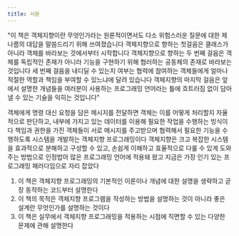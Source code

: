 ```yaml
---
title: 서문
---
```



"이 책은 객체지향이란 무엇인가라는 원론적이면서도 다소 위험스러운 질문에 대한 제 나름의 대답을 말씀드리기 위해 쓰여졌습니다 객체지향으로 향하는 첫걸음은 클래스가 아니라 객체를 바라보는 것에서부터 시작합니다 객체지향으로 향하는 두 번째 걸음은 객체를 독립적인 존재가 아니라 기능을 구현하기 위해 협러하는 공동체의 존재로 바라보는 것입니다 세 번째 걸음을 내디딜 수 있는지 여부는 협력에 참여하는 객체들에게 얼마나 적절한 역할과 책임을 부여할 수 있느냐에 달려 있습니다 객체지향의 마지막 걸음은 앞에서 설명한 개념들을 여러분이 사용하는 프로그래밍 언어라는 틀에 흐트러짐 없이 담아낼 수 있는 기술을 익히는 것입니다"

객체에게 명령 대신 요청을 담은 메시지를 전달하면 객체는 이를 어떻게 처리할지 자율적으로 판단하고, 내부에 가지고 있는 데이터를 이용해 필요한 작업을 수행하는 빙식이다 책임과 권한을 가진 객체들이 서로 메시지를 주고받으며 협력해서 필요한 기능을 수행하도록 시스템을 개발하는 객체지향 프로그래밍이다 객체지향은 크고 복잡한 시스템을 효과적으로 분해하고 구성할 수 있고, 손쉽게 이해하고 효율적으로 다룰 수 있게 도와주는 방법으로 인정밥아 많은 프로그래밍 언어에 적용돼 왔고 지금은 가장 인기 있는 프로그래밍 패러다임으로 자리 잡았다

1. 이 책은 객체지향 프로그래밍의 기본적인 이론이나 개념에 대한 설명을 생략하고 곧장 동작하는 코드부터 설명한다  
2. 이 책의 목적은 객체지향 프로그램을 작성하는 방법을 설명하는 것이 아니라 좋은 설계란 무엇인가를 설명하는 것이다  
3. 이 책은 실무에서 객체지향 프로그래밍을 적용하는 시점에 직면할 수 있는 다양한 문제에 관해 설명한다
